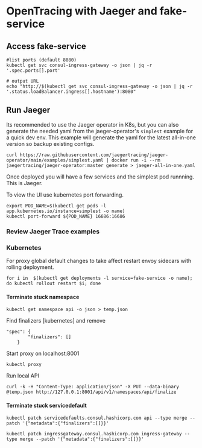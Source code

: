 # OpenTracing with Jaeger and fake-service

## Access fake-service
```
#list ports (default 8080)
kubectl get svc consul-ingress-gateway -o json | jq -r '.spec.ports[].port'

# output URL
echo "http://$(kubectl get svc consul-ingress-gateway -o json | jq -r '.status.loadBalancer.ingress[].hostname'):8080"
```

## Run Jaeger
Its recommended to use the Jaeger operator in K8s, but you can also generate the needed yaml from the jaeger-operator's `simplest` example for a quick dev env.  This example will generate the yaml for the latest all-in-one version so backup existing configs.
```
curl https://raw.githubusercontent.com/jaegertracing/jaeger-operator/main/examples/simplest.yaml | docker run -i --rm jaegertracing/jaeger-operator:master generate > jaeger-all-in-one.yaml
```
Once deployed you will have a few services and the simplest pod runnning.  This is Jaeger.

To view the UI use kubernetes port forwarding.
```
export POD_NAME=$(kubectl get pods -l app.kubernetes.io/instance=simplest -o name)
kubectl port-forward ${POD_NAME} 16686:16686
```

### Review Jaeger Trace examples


### Kubernetes

For proxy global default changes to take affect restart envoy sidecars with rolling deployment.
```
for i in  $(kubectl get deployments -l service=fake-service -o name); do kubectl rollout restart $i; done
```

#### Terminate stuck namespace
```
kubectl get namespace api -o json > temp.json
```
Find finalizers [kubernetes] and remove
```
"spec": {
        "finalizers": []
    }
```

Start proxy on localhost:8001
```
kubectl proxy
```

Run local API 
```
curl -k -H "Content-Type: application/json" -X PUT --data-binary @temp.json http://127.0.0.1:8001/api/v1/namespaces/api/finalize

```

#### Terminate stuck servicedefault
```
kubectl patch servicedefaults.consul.hashicorp.com api --type merge --patch '{"metadata":{"finalizers":[]}}'

kubectl patch ingressgateway.consul.hashicorp.com ingress-gateway --type merge --patch '{"metadata":{"finalizers":[]}}'
```